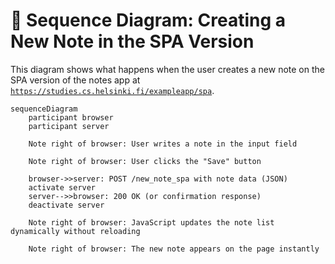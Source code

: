 
# 📝 Sequence Diagram: Creating a New Note in the SPA Version

This diagram shows what happens when the user creates a new note on the SPA version of the notes app at [`https://studies.cs.helsinki.fi/exampleapp/spa`](https://studies.cs.helsinki.fi/exampleapp/spa).

```mermaid
sequenceDiagram
    participant browser
    participant server

    Note right of browser: User writes a note in the input field

    Note right of browser: User clicks the "Save" button

    browser->>server: POST /new_note_spa with note data (JSON)
    activate server
    server-->>browser: 200 OK (or confirmation response)
    deactivate server

    Note right of browser: JavaScript updates the note list dynamically without reloading

    Note right of browser: The new note appears on the page instantly
```
